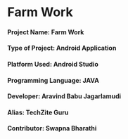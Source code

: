 # Farm Work
#### Project Name: Farm Work
#### Type of Project: Android Application
#### Platform Used: Android Studio
#### Programming Language: JAVA
#### Developer: Aravind Babu Jagarlamudi
#### Alias: TechZite Guru
#### Contributor: Swapna Bharathi
